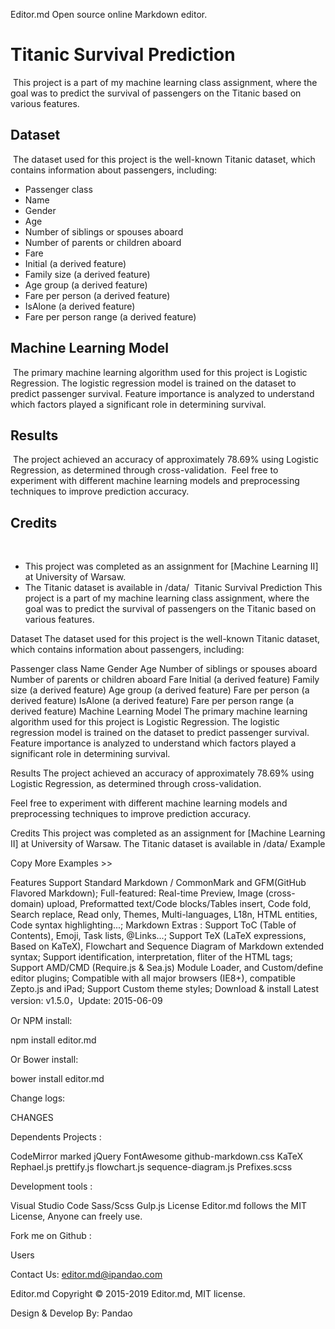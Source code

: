 Editor.md
Open source online Markdown editor.

# Titanic Survival Prediction
​
This project is a part of my machine learning class assignment, where the goal was to predict the survival of passengers on the Titanic based on various features.
## Dataset
​
The dataset used for this project is the well-known Titanic dataset, which contains information about passengers, including:
​
- Passenger class
- Name
- Gender
- Age
- Number of siblings or spouses aboard
- Number of parents or children aboard
- Fare
- Initial (a derived feature)
- Family size (a derived feature)
- Age group (a derived feature)
- Fare per person (a derived feature)
- IsAlone (a derived feature)
- Fare per person range (a derived feature)
​
## Machine Learning Model
​
The primary machine learning algorithm used for this project is Logistic Regression. The logistic regression model is trained on the dataset to predict passenger survival. Feature importance is analyzed to understand which factors played a significant role in determining survival.
​
## Results
​
The project achieved an accuracy of approximately 78.69% using Logistic Regression, as determined through cross-validation. 
​
Feel free to experiment with different machine learning models and preprocessing techniques to improve prediction accuracy.
​
## Credits
​
- This project was completed as an assignment for [Machine Learning II] at University of Warsaw.
- The Titanic dataset is available in /data/
​
Titanic Survival Prediction
This project is a part of my machine learning class assignment, where the goal was to predict the survival of passengers on the Titanic based on various features.

Dataset
The dataset used for this project is the well-known Titanic dataset, which contains information about passengers, including:

Passenger class
Name
Gender
Age
Number of siblings or spouses aboard
Number of parents or children aboard
Fare
Initial (a derived feature)
Family size (a derived feature)
Age group (a derived feature)
Fare per person (a derived feature)
IsAlone (a derived feature)
Fare per person range (a derived feature)
Machine Learning Model
The primary machine learning algorithm used for this project is Logistic Regression. The logistic regression model is trained on the dataset to predict passenger survival. Feature importance is analyzed to understand which factors played a significant role in determining survival.

Results
The project achieved an accuracy of approximately 78.69% using Logistic Regression, as determined through cross-validation.

Feel free to experiment with different machine learning models and preprocessing techniques to improve prediction accuracy.

Credits
This project was completed as an assignment for [Machine Learning II] at University of Warsaw.
The Titanic dataset is available in /data/
Example
<link rel="stylesheet" href="editormd/css/editormd.css" />
<div id="test-editor">
    <textarea style="display:none;">### Editor.md

**Editor.md**: The open source embeddable online markdown editor, based on CodeMirror & jQuery & Marked.
    </textarea>
</div>
<script src="https://cdnjs.cloudflare.com/ajax/libs/jquery/1.11.3/jquery.min.js"></script>
<script src="editormd/editormd.min.js"></script>
<script type="text/javascript">
    $(function() {
        var editor = editormd("test-editor", {
            // width  : "100%",
            // height : "100%",
            path   : "editormd/lib/"
        });
    });
</script>Copy
More Examples >>

Features
Support Standard Markdown / CommonMark and GFM(GitHub Flavored Markdown);
Full-featured: Real-time Preview, Image (cross-domain) upload, Preformatted text/Code blocks/Tables insert, Code fold, Search replace, Read only, Themes, Multi-languages, L18n, HTML entities, Code syntax highlighting...;
Markdown Extras : Support ToC (Table of Contents), Emoji, Task lists, @Links...;
Support TeX (LaTeX expressions, Based on KaTeX), Flowchart and Sequence Diagram of Markdown extended syntax;
Support identification, interpretation, fliter of the HTML tags;
Support AMD/CMD (Require.js & Sea.js) Module Loader, and Custom/define editor plugins;
Compatible with all major browsers (IE8+), compatible Zepto.js and iPad;
Support Custom theme styles;
Download & install
Latest version: v1.5.0，Update: 2015-06-09



 


Or NPM install:

npm install editor.md



Or Bower install:

bower install editor.md




Change logs:

CHANGES

Dependents
Projects :

CodeMirror
marked
jQuery
FontAwesome
github-markdown.css
KaTeX
Rephael.js
prettify.js
flowchart.js
sequence-diagram.js
Prefixes.scss

Development tools :

Visual Studio Code
Sass/Scss
Gulp.js
License
Editor.md follows the MIT License, Anyone can freely use.





Fork me on Github :







Users

 Contact Us: editor.md@ipandao.com


Editor.md
Copyright © 2015-2019 Editor.md, MIT license.

Design & Develop By: Pandao     